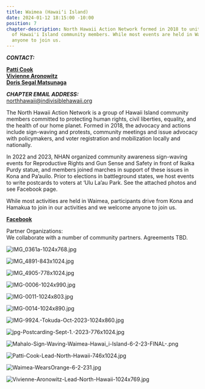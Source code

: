 ```yaml
---
title: Waimea (Hawaiʻi Island)
date: 2024-01-12 18:15:00 -10:00
position: 7
chapter-description: North Hawaii Action Network formed in 2018 to unite the efforts
  of Hawai'i Island community members. While most events are held in Waimea, we welcome
  anyone to join us.
---
```


***CONTACT:***

**[Patti Cook](mailto:cookshi@aol.com)**\
**[Vivienne Aronowitz](mailto:aronowitz@gmail.com)**\
**[Doris Segal Matsunaga](mailto:northhawaii@indivisiblehawaii.org)**

***CHAPTER EMAIL ADDRESS:***\
[northhawaii@indivisiblehawaii.org](mailto:northhawaii@indivisiblehawaii.org)

The North Hawaii Action Network is a group of Hawaii Island community members committed to protecting human rights, civil liberties, equality, and the health of our home planet. Formed in 2018, the advocacy and actions include sign-waving and protests, community meetings and issue advocacy with policymakers, and voter registration and mobilization locally and nationally.

In 2022 and 2023, NHAN organized community awareness sign-waving events for Reproductive Rights and Gun Sense and Safety in front of Ikaika Purdy statue, and members joined marches in support of these issues in Kona and Pa’auilo. Prior to elections in battleground states, we host events to write postcards to voters at ‘Ulu La’au Park. See the attached photos and see Facebook page.

While most activities are held in Waimea, participants drive from Kona and Hamakua to join in our activities and we welcome anyone to join us.

**[Facebook](https://www.facebook.com/northhawaiiaction/)**

Partner Organizations:\
We collaborate with a number of community partners. Agreements TBD.

![IMG_0361a-1024x768.jpg](/uploads/IMG_0361a-1024x768.jpg)

![IMG_4891-843x1024.jpg](/uploads/IMG_4891-843x1024.jpg)

![IMG_4905-778x1024.jpg](/uploads/IMG_4905-778x1024.jpg)

![IMG-0006-1024x990.jpg](/uploads/IMG-0006-1024x990.jpg)

![IMG-0011-1024x803.jpg](/uploads/IMG-0011-1024x803.jpg)

![IMG-0014-1024x890.jpg](/uploads/IMG-0014-1024x890.jpg)

![IMG-9924.-Tokuda-Oct-2023-1024x860.jpg](/uploads/IMG-9924.-Tokuda-Oct-2023-1024x860.jpg)

![jpg-Postcarding-Sept-1.-2023-776x1024.jpg](/uploads/jpg-Postcarding-Sept-1.-2023-776x1024.jpg)

![Mahalo-Sign-Waving-Waimea-Hawai_i-Island-6-2-23-FINAL-.png](/uploads/Mahalo-Sign-Waving-Waimea-Hawai_i-Island-6-2-23-FINAL-.png)

![Patti-Cook-Lead-North-Hawaii-746x1024.jpg](/uploads/Patti-Cook-Lead-North-Hawaii-746x1024.jpg)

![Waimea-WearsOrange-6-2-231.jpg](/uploads/Waimea-WearsOrange-6-2-231.jpg)

![Vivienne-Aronowitz-Lead-North-Hawaii-1024x769.jpg](/uploads/Vivienne-Aronowitz-Lead-North-Hawaii-1024x769.jpg)
